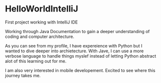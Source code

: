 # HelloWorldIntelliJ
First project working with IntelliJ IDE

Working through Java Documentation to gain a deeper understanding of coding and computer architecture. 

As you can see from my profile, I have expereience with Python but I wanted to dive deeper into archietecture. 
With Jave, I can use a more verbose language to handle things myslef instead of letting Python abstract alot of this learning out for me. 

I am also very interested in mobile developement. Excited to see where this journey takes me. 
